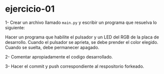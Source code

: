 # ejercicio-01

1- Crear un archivo llamado `main.py` y escribir un programa que resuelva lo siguiente:

Hacer un programa que habilite el pulsador y un LED del RGB de la placa de desarrollo. Cuando el pulsador se aprieta, se debe prender el color elegido. Cuando se suelta, debe permanecer apagado.

2- Comentar apropiadamente el codigo desarrollado.

3- Hacer el commit y push correspondiente al respositorio forkeado.
